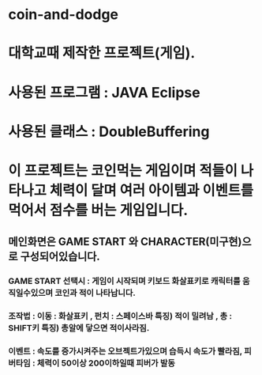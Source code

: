# coin-and-dodge
# 대학교때 제작한 프로젝트(게임).
# 사용된 프로그램 : JAVA Eclipse
# 사용된 클래스 : DoubleBuffering
# 이 프로젝트는 코인먹는 게임이며 적들이 나타나고 체력이 달며 여러 아이템과 이벤트를 먹어서 점수를 버는 게임입니다.
## 메인화면은 GAME START 와 CHARACTER(미구현)으로 구성되어있습니다.
### GAME START 선택시 : 게임이 시작되며 키보드 화살표키로 캐릭터를 움직일수있으며 코인과 적이 나타납니다. 
### 조작법 : 이동 : 화살표키 , 펀치 : 스페이스바 특징) 적이 밀려남 , 총 : SHIFT키 특징) 총알에 닿으면 적이사라짐.
### 이벤트 : 속도를 증가시켜주는 오브젝트가있으며 습득시 속도가 빨라짐, 피버타임 : 체력이 50이상 200이하일때 피버가 발동
